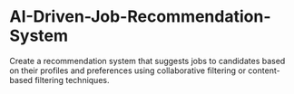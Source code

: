 # AI-Driven-Job-Recommendation-System
Create a recommendation system that suggests jobs to candidates based on their profiles and preferences using collaborative filtering or content-based filtering techniques.
